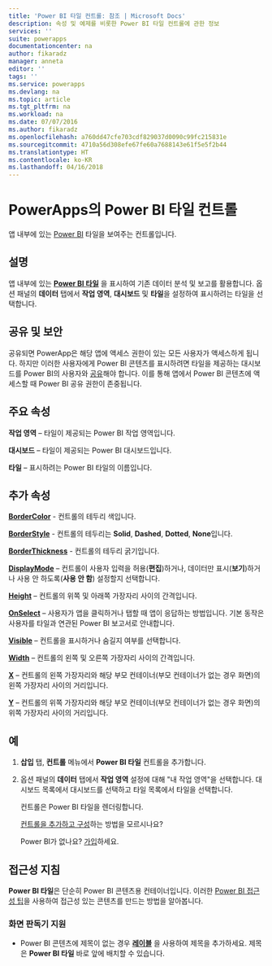 ```yaml
---
title: 'Power BI 타일 컨트롤: 참조 | Microsoft Docs'
description: 속성 및 예제를 비롯한 Power BI 타일 컨트롤에 관한 정보
services: ''
suite: powerapps
documentationcenter: na
author: fikaradz
manager: anneta
editor: ''
tags: ''
ms.service: powerapps
ms.devlang: na
ms.topic: article
ms.tgt_pltfrm: na
ms.workload: na
ms.date: 07/07/2016
ms.author: fikaradz
ms.openlocfilehash: a760dd47cfe703cdf829037d0090c99fc215831e
ms.sourcegitcommit: 4710a56d308efe67fe60a7688143e61f5e5f2b44
ms.translationtype: HT
ms.contentlocale: ko-KR
ms.lasthandoff: 04/16/2018
---
```

# <a name="power-bi-tile-control-in-powerapps"></a>PowerApps의 Power BI 타일 컨트롤
앱 내부에 있는 [Power BI](https://powerbi.microsoft.com) 타일을 보여주는 컨트롤입니다.

## <a name="description"></a>설명
앱 내부에 있는 **[Power BI 타일](https://docs.microsoft.com/power-bi/service-dashboard-tiles)** 을 표시하여 기존 데이터 분석 및 보고를 활용합니다.  옵션 패널의 **데이터** 탭에서 **작업 영역**, **대시보드** 및 **타일**을 설정하여 표시하려는 타일을 선택합니다.

## <a name="sharing-and-security"></a>공유 및 보안
공유되면 PowerApp은 해당 앱에 액세스 권한이 있는 모든 사용자가 액세스하게 됩니다.  하지만 이러한 사용자에게 Power BI 콘텐츠를 표시하려면 타일을 제공하는 대시보드를 Power BI의 사용자와 [공유](https://docs.microsoft.com/power-bi/service-how-to-collaborate-distribute-dashboards-reports)해야 합니다.  이를 통해 앱에서 Power BI 콘텐츠에 액세스할 때 Power BI 공유 권한이 존중됩니다.

## <a name="key-properties"></a>주요 속성
**작업 영역** – 타일이 제공되는 Power BI 작업 영역입니다.

**대시보드** – 타일이 제공되는 Power BI 대시보드입니다.

**타일** – 표시하려는 Power BI 타일의 이름입니다.

## <a name="additional-properties"></a>추가 속성
**[BorderColor](properties-color-border.md)** - 컨트롤의 테두리 색입니다.

**[BorderStyle](properties-color-border.md)** - 컨트롤의 테두리는 **Solid**, **Dashed**, **Dotted**, **None**입니다.

**[BorderThickness](properties-color-border.md)** - 컨트롤의 테두리 굵기입니다.

**[DisplayMode](properties-core.md)** – 컨트롤이 사용자 입력을 허용(**편집**)하거나, 데이터만 표시(**보기**)하거나 사용 안 하도록(**사용 안 함**) 설정할지 선택합니다.

**[Height](properties-size-location.md)** – 컨트롤의 위쪽 및 아래쪽 가장자리 사이의 간격입니다.

**[OnSelect](properties-core.md)** – 사용자가 앱을 클릭하거나 탭할 때 앱이 응답하는 방법입니다. 기본 동작은 사용자를 타일과 연관된 Power BI 보고서로 안내합니다.

**[Visible](properties-core.md)** – 컨트롤을 표시하거나 숨길지 여부를 선택합니다.

**[Width](properties-size-location.md)** – 컨트롤의 왼쪽 및 오른쪽 가장자리 사이의 간격입니다.

**[X](properties-size-location.md)** – 컨트롤의 왼쪽 가장자리와 해당 부모 컨테이너(부모 컨테이너가 없는 경우 화면)의 왼쪽 가장자리 사이의 거리입니다.

**[Y](properties-size-location.md)** – 컨트롤의 위쪽 가장자리와 해당 부모 컨테이너(부모 컨테이너가 없는 경우 화면)의 위쪽 가장자리 사이의 거리입니다.

## <a name="example"></a>예
1. **삽입** 탭, **컨트롤** 메뉴에서 **Power BI 타일** 컨트롤을 추가합니다.  
2. 옵션 패널의 **데이터** 탭에서 **작업 영역** 설정에 대해 "내 작업 영역"을 선택합니다.  대시보드 목록에서 대시보드를 선택하고 타일 목록에서 타일을 선택합니다.
   
    컨트롤은 Power BI 타일을 렌더링합니다.
   
    [컨트롤을 추가하고 구성](../add-configure-controls.md)하는 방법을 모르시나요?
   
   Power BI가 없나요? [가입](https://docs.microsoft.com/power-bi/service-self-service-signup-for-power-bi)하세요.


## <a name="accessibility-guidelines"></a>접근성 지침
**Power BI 타일**은 단순히 Power BI 콘텐츠용 컨테이너입니다. 이러한 [Power BI 접근성 팁](https://docs.microsoft.com/power-bi/desktop-accessibility)을 사용하여 접근성 있는 콘텐츠를 만드는 방법을 알아봅니다.

### <a name="screen-reader-support"></a>화면 판독기 지원
* Power BI 콘텐츠에 제목이 없는 경우 **[레이블](control-text-box.md)** 을 사용하여 제목을 추가하세요. 제목은 **Power BI 타일** 바로 앞에 배치할 수 있습니다.
